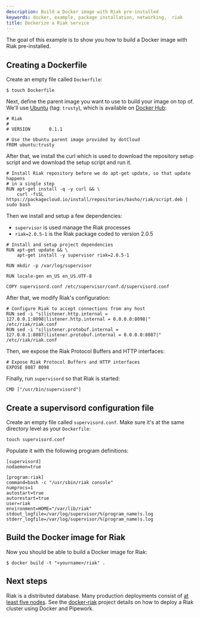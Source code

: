 ```yaml
---
description: Build a Docker image with Riak pre-installed
keywords: docker, example, package installation, networking,  riak
title: Dockerize a Riak service
---
```

The goal of this example is to show you how to build a Docker image with Riak pre-installed.

## Creating a Dockerfile

Create an empty file called `Dockerfile`:

    $ touch Dockerfile
    

Next, define the parent image you want to use to build your image on top of. We'll use [Ubuntu](https://hub.docker.com/_/ubuntu/) (tag: `trusty`), which is available on [Docker Hub](https://hub.docker.com):

    # Riak
    #
    # VERSION       0.1.1
    
    # Use the Ubuntu parent image provided by dotCloud
    FROM ubuntu:trusty
    

After that, we install the curl which is used to download the repository setup script and we download the setup script and run it.

    # Install Riak repository before we do apt-get update, so that update happens
    # in a single step
    RUN apt-get install -q -y curl && \
        curl -fsSL https://packagecloud.io/install/repositories/basho/riak/script.deb | sudo bash
    

Then we install and setup a few dependencies:

- `supervisor` is used manage the Riak processes
- `riak=2.0.5-1` is the Riak package coded to version 2.0.5

<!-- -->

    # Install and setup project dependencies
    RUN apt-get update && \
        apt-get install -y supervisor riak=2.0.5-1
    
    RUN mkdir -p /var/log/supervisor
    
    RUN locale-gen en_US en_US.UTF-8
    
    COPY supervisord.conf /etc/supervisor/conf.d/supervisord.conf
    

After that, we modify Riak's configuration:

    # Configure Riak to accept connections from any host
    RUN sed -i "s|listener.http.internal = 127.0.0.1:8098|listener.http.internal = 0.0.0.0:8098|" /etc/riak/riak.conf
    RUN sed -i "s|listener.protobuf.internal = 127.0.0.1:8087|listener.protobuf.internal = 0.0.0.0:8087|" /etc/riak/riak.conf
    

Then, we expose the Riak Protocol Buffers and HTTP interfaces:

    # Expose Riak Protocol Buffers and HTTP interfaces
    EXPOSE 8087 8098
    

Finally, run `supervisord` so that Riak is started:

    CMD ["/usr/bin/supervisord"]
    

## Create a supervisord configuration file

Create an empty file called `supervisord.conf`. Make sure it's at the same directory level as your `Dockerfile`:

    touch supervisord.conf
    

Populate it with the following program definitions:

    [supervisord]
    nodaemon=true
    
    [program:riak]
    command=bash -c "/usr/sbin/riak console"
    numprocs=1
    autostart=true
    autorestart=true
    user=riak
    environment=HOME="/var/lib/riak"
    stdout_logfile=/var/log/supervisor/%(program_name)s.log
    stderr_logfile=/var/log/supervisor/%(program_name)s.log
    

## Build the Docker image for Riak

Now you should be able to build a Docker image for Riak:

    $ docker build -t "<yourname>/riak" .
    

## Next steps

Riak is a distributed database. Many production deployments consist of [at least five nodes](http://basho.com/why-your-riak-cluster-should-have-at-least-five-nodes/). See the [docker-riak](https://github.com/hectcastro/docker-riak) project details on how to deploy a Riak cluster using Docker and Pipework.
